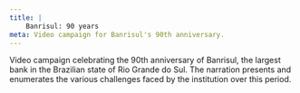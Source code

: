 ```yaml
---
title: |
    Banrisul: 90 years
meta: Video campaign for Banrisul's 90th anniversary.
---
```

Video campaign celebrating the 90th anniversary of Banrisul, the largest bank in the Brazilian state of Rio Grande do Sul. The narration presents and enumerates the various challenges faced by the institution over this period.
